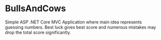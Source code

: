 # BullsAndCows
Simple ASP .NET Core MVC Application where main idea represents guessing numbers. Best luck gives best score and numerous mistakes may drop the total score significantly.
